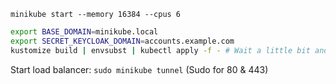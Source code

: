 ```
minikube start --memory 16384 --cpus 6
```

```bash
export BASE_DOMAIN=minikube.local 
export SECRET_KEYCLOAK_DOMAIN=accounts.example.com
kustomize build | envsubst | kubectl apply -f - # Wait a little bit and then run again
```

Start load balancer: `sudo minikube tunnel` (Sudo for 80 & 443)